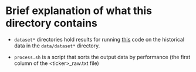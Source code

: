 # Brief explanation of what this directory contains
* `dataset*` directories hold results for running [this](../src/backtests/optimize_dynamic_ema.cpp) code on the historical data in the `data/dataset*` directory. 
    
* `process.sh` is a script that sorts the output data by performance (the first column of the \<ticker\>\_raw.txt file)


